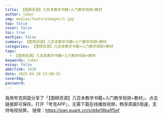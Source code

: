 ```yaml
---
title: 【围棋资源】几百本教学书籍+入门教学视频+教材
author: joker
img: medias/featureimages/1.jpg
top: false
cover: false
toc: true
mathjax: false
summary: 【围棋资源】几百本教学书籍+入门教学视频+教材
categories: 【围棋资源】几百本教学书籍+入门教学视频+教材
tags:
  - 【围棋资源】几百本教学书籍+入门教学视频+教材
keywords: joker
essay: false
abbrlink: 7420
date: 2025-04-20 23:08:52
coverImg:
password:
---
```


我用夸克网盘分享了「【围棋资源】几百本教学书籍+入门教学视频+教材」，点击链接即可保存。打开「夸克APP」，无需下载在线播放视频，畅享原画5倍速，支持电视投屏。
链接：https://pan.quark.cn/s/d4e19ba1f5ef
